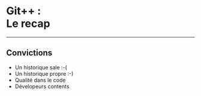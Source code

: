 <!-- .slide: data-background="#F5AF33" -->

# Git++ : <br> Le recap

---

<!-- .slide: class="oneColList" -->

## Convictions

* Un historique sale :-(
* Un historique propre :-)
* Qualité dans le code
* Dévelopeurs contents
